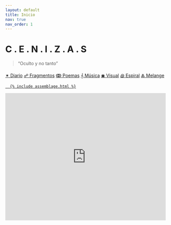 ```yaml
---
layout: default
title: Inicio
nav: true
nav_order: 1
---
```


# C . E . N . I . Z . A . S

> “Oculto y no tanto”

<div class="nube-de-palabras">
  <a href="{{ site.baseurl }}/diario/">✶ Diario</a>
  <a href="{{ site.baseurl }}/fragmentos/">☍ Fragmentos</a>
  <a href="{{ site.baseurl }}/poemas/">ↂ Poemas</a>
  <a href="{{ site.baseurl }}/musica/">𝄞 Música</a>
  <a href="{{ site.baseurl }}/visual/">◉ Visual</a>
  <a href="{{ site.baseurl }}/visual/generator">꩜ Espiral</a>
  <a href="{{ site.baseurl }}/melange">🜏 Melange
</div>

      {% include assemblage.html %}



<canvas id="art" width="800" height="600" style="width: 100%; height: 300px;"></canvas>
<script>
const canvas = document.getElementById("art");
const ctx = canvas.getContext("2d");
let t = 0;

function draw() {
  ctx.clearRect(0, 0, canvas.width, canvas.height);
  ctx.strokeStyle = "#999";
  ctx.beginPath();
  for (let x = 0; x < canvas.width; x += 10) {
    let y = canvas.height / 2 + Math.sin(x * 0.01 + t) * 20;
    ctx.lineTo(x, y);
  }
  ctx.stroke();
  t += 0.05;
  requestAnimationFrame(draw);
}
draw();
</script>


<iframe width="100%" height="400px" src="https://www.youtube.com/embed/QNS9RGB1GWg?si=1kdQaWa02BWeQJiI" title="YouTube video player" frameborder="0" allow="accelerometer; autoplay; clipboard-write; encrypted-media; gyroscope; picture-in-picture; web-share" referrerpolicy="strict-origin-when-cross-origin" allowfullscreen></iframe>




<script>
  // Cargar samples
  const kick = new Tone.Player("assets/samples/kick.wav").toDestination();
  const pad = new Tone.Player("assets/samples/drone.wav").toDestination();
  const reverb = new Tone.Reverb(4).toDestination();
  const perc = new Tone.Player("assets/samples/perc.wav").toDestination();
  // Conexión del pad al efecto
  pad.connect(reverb);

  // Filtro con LFO para movimiento
  const padFilter = new Tone.Filter(400, "lowpass").toDestination();
  reverb.connect(padFilter);

  const lfo = new Tone.LFO("0.1hz", 200, 1000);
  lfo.connect(padFilter.frequency).start();

  // Contador para el kick
  let kickCount = 0;

  // Loop de kick
  const kickLoop = new Tone.Loop((time) => {
    kickCount++;
    if (kickCount % 16 === 0) {

    } else {
      kick.start(time);
    }
  }, "4n");

  // loop Percucion
  const percLoop = new Tone.Loop((time) => {
    perc.start(time);
  }, "16m");

  // Loop ambiental del pad
  const padLoop = new Tone.Loop((time) => {
    pad.playbackRate = Math.random() * 0.3 + 0.9; // variación sutil
    pad.start(time);
  }, "4m");

  // Botón para iniciar
  document.getElementById("start").addEventListener("click", async () => {
    await Tone.start();
    kick.volume.value = -8;
    pad.volume.value = -12;
    perc.volume.value = -12

    pad.volume.rampTo(0, 8);
    kick.volume.rampTo(0, 3);
    perc.volume.rampTo(0, 6);

    kickLoop.start(0);
    padLoop.start(0);
    percLoop.start(0);
    Tone.Transport.start();

    document.getElementById("start").style.display = "none";
  });
</script>
